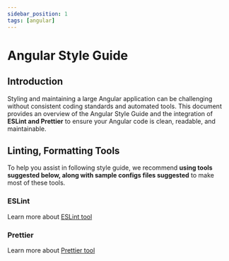 ```yaml
---
sidebar_position: 1
tags: [angular]
---
```


# Angular Style Guide

## Introduction
Styling and maintaining a large Angular application can be challenging without consistent coding standards and automated tools. This document provides an overview of the Angular Style Guide and the integration of **ESLint and Prettier** to ensure your Angular code is clean, readable, and maintainable.

## Linting, Formatting Tools
To help you assist in following style guide, we recommend **using tools suggested below, along with sample configs files suggested** to make most of these tools.

### ESLint
Learn more about [ESLint tool](../tools/angular/angular_eslint)

### Prettier
Learn more about [Prettier tool](../tools/angular/angular_prettier)